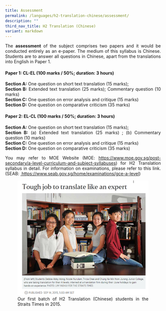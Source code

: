 ```yaml
---
title: Assessment
permalink: /languages/h2-translation-chinese/assessment/
description: ""
third_nav_title: H2 Translation (Chinese)
variant: markdown
---
```

<div align="justify">
<p>
The&nbsp;<strong>assessment</strong>&nbsp;of the subject comprises two papers and it would be conducted entirely as an e-paper. The medium of this syllabus is Chinese. Students are to answer all questions in Chinese, apart from the translations into English in Paper 1.</p>

<h4><strong>Paper 1: CL-EL (100 marks / 50%; duration: 3 hours)</strong></h4>
<p>
<strong>Section A:</strong> One question on short text translation (15 marks);<br>
	<strong>Section B:</strong> Extended text translation (25 marks); Commentary question (10 marks)<br>
	<strong>Section C:</strong>
One question on error analysis and critique (15 marks)<br>
	<strong>Section D:</strong> One question on comparative criticism (35 marks)</p>

<h4><strong>Paper 2: EL-CL (100 marks / 50%; duration: 3 hours)</strong></h4>
<p>
<strong>Section A:</strong> One question on short text translation (15 marks);<br>
<strong>Section B:</strong> (a) Extended text translation (25 marks) ; (b) Commentary question (10 marks)<br>
<strong>Section C:</strong> One question on error analysis and critique (15 marks)<br>
	<strong>Section D:</strong> One question on comparative criticism (35 marks)</p>

<p>You may refer to MOE Website (MOE:&nbsp;<a href="https://www.moe.gov.sg/post-secondary/a-level-curriculum-and-subject-syllabuses">https://www.moe.gov.sg/post-secondary/a-level-curriculum-and-subject-syllabuses</a>) for H2 Translation syllabus in detail. For information on examinations, please refer to this link. (SEAB:&nbsp;<a href="https://www.seab.gov.sg/home/examinations/gce-a-level"> https://www.seab.gov.sg/home/examinations/gce-a-level</a>)</p>
	
	
	
	
	
	
	
<figure>
<img src="/images/Curriculum/CLEP/Translation_article_2015.png">
<figcaption>Our first batch of H2 Translation (Chinese) students in the Straits Times in 2015.</figcaption></figure></div>